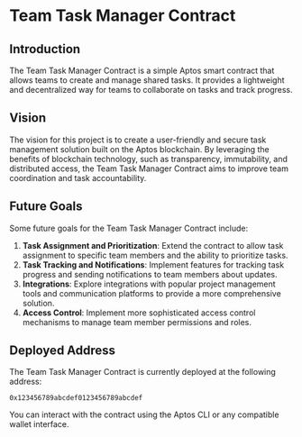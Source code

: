 # Team Task Manager Contract

## Introduction
The Team Task Manager Contract is a simple Aptos smart contract that allows teams to create and manage shared tasks. It provides a lightweight and decentralized way for teams to collaborate on tasks and track progress.

## Vision
The vision for this project is to create a user-friendly and secure task management solution built on the Aptos blockchain. By leveraging the benefits of blockchain technology, such as transparency, immutability, and distributed access, the Team Task Manager Contract aims to improve team coordination and task accountability.

## Future Goals
Some future goals for the Team Task Manager Contract include:

1. **Task Assignment and Prioritization**: Extend the contract to allow task assignment to specific team members and the ability to prioritize tasks.
2. **Task Tracking and Notifications**: Implement features for tracking task progress and sending notifications to team members about updates.
3. **Integrations**: Explore integrations with popular project management tools and communication platforms to provide a more comprehensive solution.
4. **Access Control**: Implement more sophisticated access control mechanisms to manage team member permissions and roles.

## Deployed Address
The Team Task Manager Contract is currently deployed at the following address:

```
0x123456789abcdef0123456789abcdef
```

You can interact with the contract using the Aptos CLI or any compatible wallet interface.
